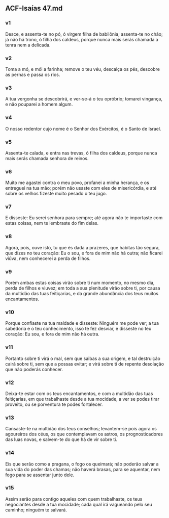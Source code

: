 ## ACF-Isaías 47.md
### v1
 Desce, e assenta-te no pó, ó virgem filha de babilônia; assenta-te no chão; já não há trono, ó filha dos caldeus, porque nunca mais serás chamada a tenra nem a delicada.
### v2
 Toma a mó, e mói a farinha; remove o teu véu, descalça os pés, descobre as pernas e passa os rios.
### v3
 A tua vergonha se descobrirá, e ver-se-á o teu opróbrio; tomarei vingança, e não pouparei a homem algum.
### v4
 O nosso redentor cujo nome é o Senhor dos Exércitos, é o Santo de Israel.
### v5
 Assenta-te calada, e entra nas trevas, ó filha dos caldeus, porque nunca mais serás chamada senhora de reinos.
### v6
 Muito me agastei contra o meu povo, profanei a minha herança, e os entreguei na tua mão; porém não usaste com eles de misericórdia, e até sobre os velhos fizeste muito pesado o teu jugo.
### v7
 E disseste: Eu serei senhora para sempre; até agora não te importaste com estas coisas, nem te lembraste do fim delas.
### v8
 Agora, pois, ouve isto, tu que és dada a prazeres, que habitas tão segura, que dizes no teu coração: Eu o sou, e fora de mim não há outra; não ficarei viúva, nem conhecerei a perda de filhos.
### v9
 Porém ambas estas coisas virão sobre ti num momento, no mesmo dia, perda de filhos e viuvez; em toda a sua plenitude virão sobre ti, por causa da multidão das tuas feitiçarias, e da grande abundância dos teus muitos encantamentos.
### v10
 Porque confiaste na tua maldade e disseste: Ninguém me pode ver; a tua sabedoria e o teu conhecimento, isso te fez desviar, e disseste no teu coração: Eu sou, e fora de mim não há outra.
### v11
 Portanto sobre ti virá o mal, sem que saibas a sua origem, e tal destruição cairá sobre ti, sem que a possas evitar; e virá sobre ti de repente desolação que não poderás conhecer.
### v12
 Deixa-te estar com os teus encantamentos, e com a multidão das tuas feitiçarias, em que trabalhaste desde a tua mocidade, a ver se podes tirar proveito, ou se porventura te podes fortalecer.
### v13
 Cansaste-te na multidão dos teus conselhos; levantem-se pois agora os agoureiros dos céus, os que contemplavam os astros, os prognosticadores das luas novas, e salvem-te do que há de vir sobre ti.
### v14
 Eis que serão como a pragana, o fogo os queimará; não poderão salvar a sua vida do poder das chamas; não haverá brasas, para se aquentar, nem fogo para se assentar junto dele.
### v15
 Assim serão para contigo aqueles com quem trabalhaste, os teus negociantes desde a tua mocidade; cada qual irá vagueando pelo seu caminho; ninguém te salvará.
